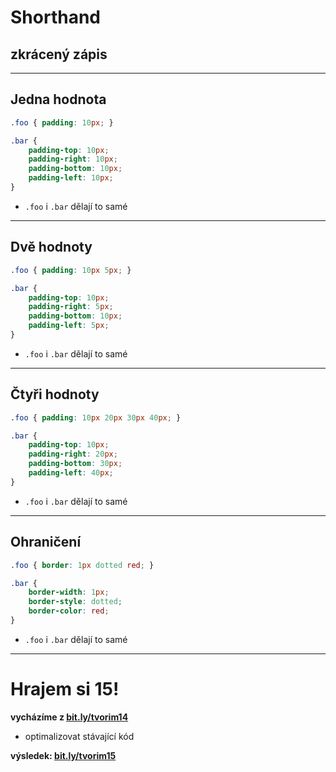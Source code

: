 <!-- .slide: data-state="c-slide-inter" -->

# Shorthand
## zkrácený zápis

---

## Jedna hodnota

```css
.foo { padding: 10px; }

.bar {
	padding-top: 10px;
	padding-right: 10px;
	padding-bottom: 10px;
	padding-left: 10px;
}
```
<!-- .element: class="c-text-md stretch" contenteditable="true" -->

>>>
* `.foo` i `.bar` dělají to samé

---

## Dvě hodnoty

```css
.foo { padding: 10px 5px; }

.bar {
	padding-top: 10px;
	padding-right: 5px;
	padding-bottom: 10px;
	padding-left: 5px;
}
```
<!-- .element: class="c-text-md stretch" contenteditable="true" -->

>>>
* `.foo` i `.bar` dělají to samé

---

## Čtyři hodnoty

```css
.foo { padding: 10px 20px 30px 40px; }

.bar {
	padding-top: 10px;
	padding-right: 20px;
	padding-bottom: 30px;
	padding-left: 40px;
}
```
<!-- .element: class="c-text-md stretch" contenteditable="true" -->

>>>
* `.foo` i `.bar` dělají to samé

---

## Ohraničení

```css
.foo { border: 1px dotted red; }

.bar {
	border-width: 1px;
	border-style: dotted;
	border-color: red;
}
```
<!-- .element: class="c-text-md stretch" contenteditable="true" -->

>>>
* `.foo` i `.bar` dělají to samé

---

<!-- .slide: data-state="c-slide-task" -->

# Hrajem si 15!

**vycházíme z [bit.ly/tvorim14](http://bit.ly/tvorim14)**

* optimalizovat stávající kód

**výsledek: [bit.ly/tvorim15](http://bit.ly/tvorim15)**
<!-- .element: class="c-text-xs" -->
